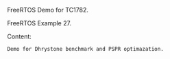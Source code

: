 FreeRTOS Demo for TC1782.

FreeRTOS Example 27.

Content:

	Demo for Dhrystone benchmark and PSPR optimazation.

